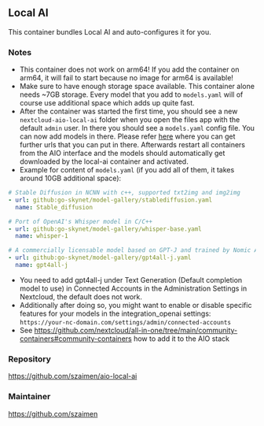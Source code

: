 ## Local AI
This container bundles Local AI and auto-configures it for you.

### Notes
- This container does not work on arm64! If you add the container on arm64, it will fail to start because no image for arm64 is available!
- Make sure to have enough storage space available. This container alone needs ~7GB storage. Every model that you add to `models.yaml` will of course use additional space which adds up quite fast.
- After the container was started the first time, you should see a new `nextcloud-aio-local-ai` folder when you open the files app with the default `admin` user. In there you should see a `models.yaml` config file. You can now add models in there. Please refer [here](https://github.com/go-skynet/model-gallery/blob/main/index.yaml) where you can get further urls that you can put in there. Afterwards restart all containers from the AIO interface and the models should automatically get downloaded by the local-ai container and activated.
- Example for content of `models.yaml` (if you add all of them, it takes around 10GB additional space):
```yaml
# Stable Diffusion in NCNN with c++, supported txt2img and img2img 
- url: github:go-skynet/model-gallery/stablediffusion.yaml
  name: Stable_diffusion

# Port of OpenAI's Whisper model in C/C++ 
- url: github:go-skynet/model-gallery/whisper-base.yaml
  name: whisper-1

# A commercially licensable model based on GPT-J and trained by Nomic AI on the v0 GPT4All dataset.
- url: github:go-skynet/model-gallery/gpt4all-j.yaml
  name: gpt4all-j
```
-  You need to add gpt4all-j under Text Generation (Default completion model to use) in Connected Accounts in the Administration Settings in Nextcloud, the default does not work.
-  Additionally after doing so, you might want to enable or disable specific features for your models in the integration_openai settings: `https://your-nc-domain.com/settings/admin/connected-accounts`
- See https://github.com/nextcloud/all-in-one/tree/main/community-containers#community-containers how to add it to the AIO stack

### Repository
https://github.com/szaimen/aio-local-ai

### Maintainer
https://github.com/szaimen
